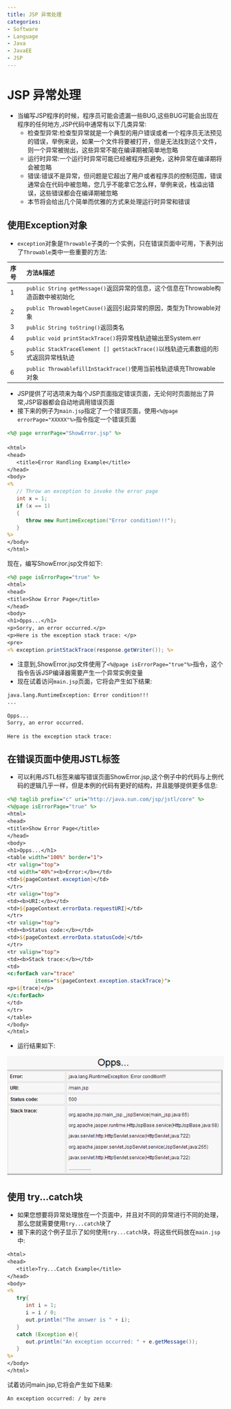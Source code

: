 ```yaml
---
title: JSP 异常处理
categories:
- Software
- Language
- Java
- JavaEE
- JSP
---
```

# JSP 异常处理

- 当编写JSP程序的时候，程序员可能会遗漏一些BUG,这些BUG可能会出现在程序的任何地方,JSP代码中通常有以下几类异常:
    - 检查型异常:检查型异常就是一个典型的用户错误或者一个程序员无法预见的错误，举例来说，如果一个文件将要被打开，但是无法找到这个文件，则一个异常被抛出，这些异常不能在编译期被简单地忽略
    - 运行时异常:一个运行时异常可能已经被程序员避免，这种异常在编译期将会被忽略
    - 错误:错误不是异常，但问题是它超出了用户或者程序员的控制范围，错误通常会在代码中被忽略，您几乎不能拿它怎么样，举例来说，栈溢出错误，这些错误都会在编译期被忽略
    - 本节将会给出几个简单而优雅的方式来处理运行时异常和错误

## 使用Exception对象

- `exception`对象是`Throwable`子类的一个实例，只在错误页面中可用，下表列出了`Throwable`类中一些重要的方法:

| 序号 | 方法&描述                                                    |
| :--- | :----------------------------------------------------------- |
| 1    | `public String getMessage()`返回异常的信息，这个信息在Throwable构造函数中被初始化 |
| 2    | `public ThrowablegetCause()`返回引起异常的原因，类型为Throwable对象 |
| 3    | `public String toString()`返回类名                           |
| 4    | `public void printStackTrace()`将异常栈轨迹输出至System.err  |
| 5    | `public StackTraceElement [] getStackTrace()`以栈轨迹元素数组的形式返回异常栈轨迹 |
| 6    | `public ThrowablefillInStackTrace()`使用当前栈轨迹填充Throwable对象 |

- JSP提供了可选项来为每个JSP页面指定错误页面，无论何时页面抛出了异常,JSP容器都会自动地调用错误页面
- 接下来的例子为`main.jsp`指定了一个错误页面，使用`<%@page errorPage="XXXXX"%>`指令指定一个错误页面

```jsp
<%@ page errorPage="ShowError.jsp" %>

<html>
<head>
   <title>Error Handling Example</title>
</head>
<body>
<%
   // Throw an exception to invoke the error page
   int x = 1;
   if (x == 1)
   {
      throw new RuntimeException("Error condition!!!");
   }
%>
</body>
</html>
```

现在，编写ShowError.jsp文件如下:

```jsp
<%@ page isErrorPage="true" %>
<html>
<head>
<title>Show Error Page</title>
</head>
<body>
<h1>Opps...</h1>
<p>Sorry, an error occurred.</p>
<p>Here is the exception stack trace: </p>
<pre>
<% exception.printStackTrace(response.getWriter()); %>
```

- 注意到,ShowError.jsp文件使用了`<%@page isErrorPage="true"%>`指令，这个指令告诉JSP编译器需要产生一个异常实例变量
- 现在试着访问`main.jsp`页面，它将会产生如下结果:

```
java.lang.RuntimeException: Error condition!!!
...

Opps...
Sorry, an error occurred.

Here is the exception stack trace:
```

## 在错误页面中使用JSTL标签

- 可以利用JSTL标签来编写错误页面ShowError.jsp,这个例子中的代码与上例代码的逻辑几乎一样，但是本例的代码有更好的结构，并且能够提供更多信息:

```jsp
<%@ taglib prefix="c" uri="http://java.sun.com/jsp/jstl/core" %>
<%@page isErrorPage="true" %>
<html>
<head>
<title>Show Error Page</title>
</head>
<body>
<h1>Opps...</h1>
<table width="100%" border="1">
<tr valign="top">
<td width="40%"><b>Error:</b></td>
<td>${pageContext.exception}</td>
</tr>
<tr valign="top">
<td><b>URI:</b></td>
<td>${pageContext.errorData.requestURI}</td>
</tr>
<tr valign="top">
<td><b>Status code:</b></td>
<td>${pageContext.errorData.statusCode}</td>
</tr>
<tr valign="top">
<td><b>Stack trace:</b></td>
<td>
<c:forEach var="trace"
         items="${pageContext.exception.stackTrace}">
<p>${trace}</p>
</c:forEach>
</td>
</tr>
</table>
</body>
</html>
```

- 运行结果如下:

![](https://raw.githubusercontent.com/LuShan123888/Files/main/Pictures/2020-12-10-jsp-exeception-1.jpg)

## 使用 try...catch块

- 如果您想要将异常处理放在一个页面中，并且对不同的异常进行不同的处理，那么您就需要使用`try...catch`块了
- 接下来的这个例子显示了如何使用`try...catch`块，将这些代码放在`main.jsp`中:

```jsp
<html>
<head>
   <title>Try...Catch Example</title>
</head>
<body>
<%
   try{
      int i = 1;
      i = i / 0;
      out.println("The answer is " + i);
   }
   catch (Exception e){
      out.println("An exception occurred: " + e.getMessage());
   }
%>
</body>
</html>
```

试着访问main.jsp,它将会产生如下结果:

```
An exception occurred: / by zero
```